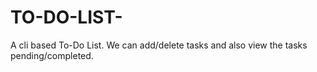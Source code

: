 # TO-DO-LIST-
A cli based To-Do List. We can add/delete tasks and also view the tasks pending/completed.
